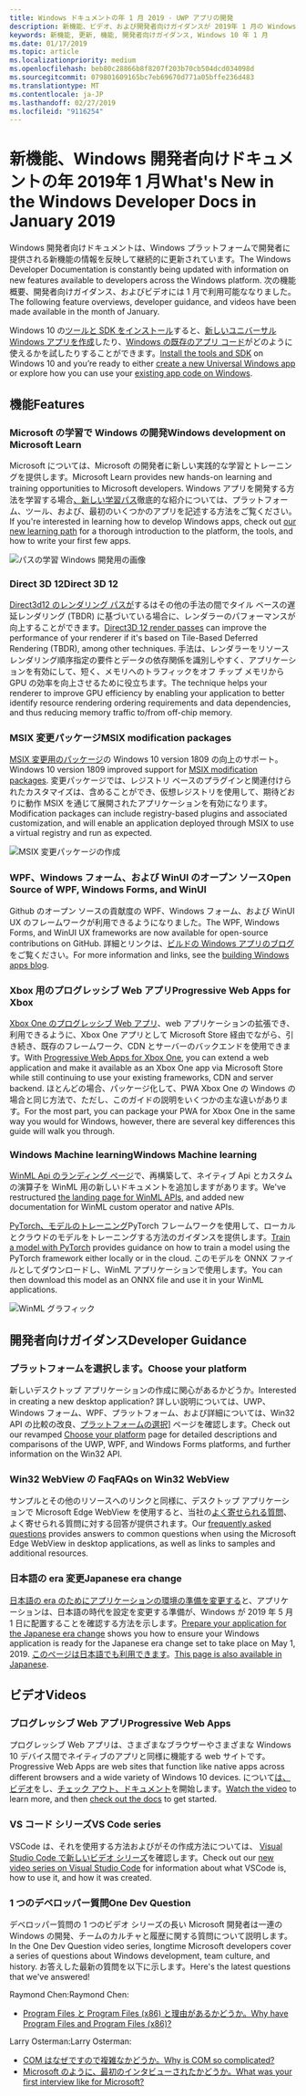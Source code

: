 ```yaml
---
title: Windows ドキュメントの年 1 月 2019 - UWP アプリの開発
description: 新機能、ビデオ、および開発者向けガイダンスが 2019年 1 月の Windows 10 開発者向けドキュメントに追加されました
keywords: 新機能, 更新, 機能, 開発者向けガイダンス, Windows 10 年 1 月
ms.date: 01/17/2019
ms.topic: article
ms.localizationpriority: medium
ms.openlocfilehash: beb80c28866b8f8207f203b70cb504dcd034098d
ms.sourcegitcommit: 079801609165bc7eb69670d771a05bffe236d483
ms.translationtype: MT
ms.contentlocale: ja-JP
ms.lasthandoff: 02/27/2019
ms.locfileid: "9116254"
---
```

# <a name="whats-new-in-the-windows-developer-docs-in-january-2019"></a><span data-ttu-id="91bf2-104">新機能、Windows 開発者向けドキュメントの年 2019年 1 月</span><span class="sxs-lookup"><span data-stu-id="91bf2-104">What's New in the Windows Developer Docs in January 2019</span></span>

<span data-ttu-id="91bf2-105">Windows 開発者向けドキュメントは、Windows プラットフォームで開発者に提供される新機能の情報を反映して継続的に更新されています。</span><span class="sxs-lookup"><span data-stu-id="91bf2-105">The Windows Developer Documentation is constantly being updated with information on new features available to developers across the Windows platform.</span></span> <span data-ttu-id="91bf2-106">次の機能概要、開発者向けガイダンス、およびビデオには 1 月で利用可能ななりました。</span><span class="sxs-lookup"><span data-stu-id="91bf2-106">The following feature overviews, developer guidance, and videos have been made available in the month of January.</span></span>

<span data-ttu-id="91bf2-107">Windows 10 の[ツールと SDK をインストール](https://go.microsoft.com/fwlink/?LinkId=821431)すると、[新しいユニバーサル Windows アプリを作成](../get-started/create-uwp-apps.md)したり、[Windows の既存のアプリ コード](../porting/index.md)がどのように使えるかを試したりすることができます。</span><span class="sxs-lookup"><span data-stu-id="91bf2-107">[Install the tools and SDK](https://go.microsoft.com/fwlink/?LinkId=821431) on Windows 10 and you’re ready to either [create a new Universal Windows app](../get-started/create-uwp-apps.md) or explore how you can use your [existing app code on Windows](../porting/index.md).</span></span>

## <a name="features"></a><span data-ttu-id="91bf2-108">機能</span><span class="sxs-lookup"><span data-stu-id="91bf2-108">Features</span></span>

### <a name="windows-development-on-microsoft-learn"></a><span data-ttu-id="91bf2-109">Microsoft の学習で Windows の開発</span><span class="sxs-lookup"><span data-stu-id="91bf2-109">Windows development on Microsoft Learn</span></span>

<span data-ttu-id="91bf2-110">Microsoft については、Microsoft の開発者に新しい実践的な学習とトレーニングを提供します。</span><span class="sxs-lookup"><span data-stu-id="91bf2-110">Microsoft Learn provides new hands-on learning and training opportunities to Microsoft developers.</span></span> <span data-ttu-id="91bf2-111">Windows アプリを開発する方法を学習する場合[、新しい学習パス](https://docs.microsoft.com/learn/paths/develop-windows10-apps/)徹底的な紹介については、プラットフォーム、ツール、および、最初のいくつかのアプリを記述する方法をご覧ください。</span><span class="sxs-lookup"><span data-stu-id="91bf2-111">If you're interested in learning how to develop Windows apps, check out [our new learning path](https://docs.microsoft.com/learn/paths/develop-windows10-apps/) for a thorough introduction to the platform, the tools, and how to write your first few apps.</span></span>

![パスの学習 Windows 開発用の画像](images/windows-learn.png)

### <a name="direct-3d-12"></a><span data-ttu-id="91bf2-113">Direct 3D 12</span><span class="sxs-lookup"><span data-stu-id="91bf2-113">Direct 3D 12</span></span>

<span data-ttu-id="91bf2-114">[Direct3d12 のレンダリング パスが](/windows/desktop/direct3d12/direct3d-12-render-passes)するはその他の手法の間でタイル ベースの遅延レンダリング (TBDR) に基づいている場合に、レンダラーのパフォーマンスが向上することができます。</span><span class="sxs-lookup"><span data-stu-id="91bf2-114">[Direct3D 12 render passes](/windows/desktop/direct3d12/direct3d-12-render-passes) can improve the performance of your renderer if it's based on Tile-Based Deferred Rendering (TBDR), among other techniques.</span></span> <span data-ttu-id="91bf2-115">手法は、レンダラーをリソース レンダリング順序指定の要件とデータの依存関係を識別しやすく、アプリケーションを有効にして、短く、メモリへのトラフィックをオフ チップ メモリから GPU の効率を向上させるために役立ちます。</span><span class="sxs-lookup"><span data-stu-id="91bf2-115">The technique helps your renderer to improve GPU efficiency by enabling your application to better identify resource rendering ordering requirements and data dependencies, and thus reducing memory traffic to/from off-chip memory.</span></span>

### <a name="msix-modification-packages"></a><span data-ttu-id="91bf2-116">MSIX 変更パッケージ</span><span class="sxs-lookup"><span data-stu-id="91bf2-116">MSIX modification packages</span></span>

<span data-ttu-id="91bf2-117">[MSIX 変更用のパッケージ](https://docs.microsoft.com/windows/msix/modification-package-1809-update)の Windows 10 version 1809 の向上のサポート。</span><span class="sxs-lookup"><span data-stu-id="91bf2-117">Windows 10 version 1809 improved support for [MSIX modification packages](https://docs.microsoft.com/windows/msix/modification-package-1809-update).</span></span> <span data-ttu-id="91bf2-118">変更パッケージでは、レジストリ ベースのプラグインと関連付けられたカスタマイズは、含めることができ、仮想レジストリを使用して、期待どおりに動作 MSIX を通じて展開されたアプリケーションを有効になります。</span><span class="sxs-lookup"><span data-stu-id="91bf2-118">Modification packages can include registry-based plugins and associated customization, and will enable an application deployed through MSIX to use a virtual registry and run as expected.</span></span>

![MSIX 変更パッケージの作成](images/msix-modification-package.png)

### <a name="open-source-of-wpf-windows-forms-and-winui"></a><span data-ttu-id="91bf2-120">WPF、Windows フォーム、および WinUI のオープン ソース</span><span class="sxs-lookup"><span data-stu-id="91bf2-120">Open Source of WPF, Windows Forms, and WinUI</span></span>

<span data-ttu-id="91bf2-121">Github のオープン ソースの貢献度の WPF、Windows フォーム、および WinUI UX のフレームワークが利用できるようになりました。</span><span class="sxs-lookup"><span data-stu-id="91bf2-121">The WPF, Windows Forms, and WinUI UX frameworks are now available for open-source contributions on GitHub.</span></span> <span data-ttu-id="91bf2-122">詳細とリンクは、[ビルドの Windows アプリのブログ](https://blogs.windows.com/buildingapps/2018/12/04/announcing-open-source-of-wpf-windows-forms-and-winui-at-microsoft-connect-2018/#OKZjJs1VVTrMMtkL.97)をご覧ください。</span><span class="sxs-lookup"><span data-stu-id="91bf2-122">For more information and links, see the [building Windows apps blog](https://blogs.windows.com/buildingapps/2018/12/04/announcing-open-source-of-wpf-windows-forms-and-winui-at-microsoft-connect-2018/#OKZjJs1VVTrMMtkL.97).</span></span>

### <a name="progressive-web-apps-for-xbox"></a><span data-ttu-id="91bf2-123">Xbox 用のプログレッシブ Web アプリ</span><span class="sxs-lookup"><span data-stu-id="91bf2-123">Progressive Web Apps for Xbox</span></span>

<span data-ttu-id="91bf2-124">[Xbox One のプログレッシブ Web アプリ](https://docs.microsoft.com/microsoft-edge/progressive-web-apps/xbox-considerations)、web アプリケーションの拡張でき、利用できるように、Xbox One アプリとして Microsoft Store 経由でながら、引き続き、既存のフレームワーク、CDN とサーバーのバックエンドを使用できます。</span><span class="sxs-lookup"><span data-stu-id="91bf2-124">With [Progressive Web Apps for Xbox One](https://docs.microsoft.com/microsoft-edge/progressive-web-apps/xbox-considerations), you can extend a web application and make it available as an Xbox One app via Microsoft Store while still continuing to use your existing frameworks, CDN and server backend.</span></span> <span data-ttu-id="91bf2-125">ほとんどの場合、パッケージ化して、PWA Xbox One の Windows の場合と同じ方法で、ただし、このガイドの説明をいくつかの主な違いがあります。</span><span class="sxs-lookup"><span data-stu-id="91bf2-125">For the most part, you can package your PWA for Xbox One in the same way you would for Windows, however, there are several key differences this guide will walk you through.</span></span>

### <a name="windows-machine-learning"></a><span data-ttu-id="91bf2-126">Windows Machine learning</span><span class="sxs-lookup"><span data-stu-id="91bf2-126">Windows Machine learning</span></span>

<span data-ttu-id="91bf2-127">[WinML Api のランディング ページ](https://docs.microsoft.com/windows/ai/api-reference)で、再構築して、ネイティブ Api とカスタムの演算子を WinML 用の新しいドキュメントを追加しますがあります。</span><span class="sxs-lookup"><span data-stu-id="91bf2-127">We've restructured [the landing page for WinML APIs](https://docs.microsoft.com/windows/ai/api-reference), and added new documentation for WinML custom operator and native APIs.</span></span>

<span data-ttu-id="91bf2-128">[PyTorch、モデルのトレーニング](https://docs.microsoft.com/windows/ai/train-model-pytorch)PyTorch フレームワークを使用して、ローカルとクラウドのモデルをトレーニングする方法のガイダンスを提供します。</span><span class="sxs-lookup"><span data-stu-id="91bf2-128">[Train a model with PyTorch](https://docs.microsoft.com/windows/ai/train-model-pytorch) provides guidance on how to train a model using the PyTorch framework either locally or in the cloud.</span></span> <span data-ttu-id="91bf2-129">このモデルを ONNX ファイルとしてダウンロードし、WinML アプリケーションで使用します。</span><span class="sxs-lookup"><span data-stu-id="91bf2-129">You can then download this model as an ONNX file and use it in your WinML applications.</span></span>

![WinML グラフィック](images/winml-graphic.png)

## <a name="developer-guidance"></a><span data-ttu-id="91bf2-131">開発者向けガイダンス</span><span class="sxs-lookup"><span data-stu-id="91bf2-131">Developer Guidance</span></span>

### <a name="choose-your-platform"></a><span data-ttu-id="91bf2-132">プラットフォームを選択します。</span><span class="sxs-lookup"><span data-stu-id="91bf2-132">Choose your platform</span></span>

<span data-ttu-id="91bf2-133">新しいデスクトップ アプリケーションの作成に関心があるかどうか。</span><span class="sxs-lookup"><span data-stu-id="91bf2-133">Interested in creating a new desktop application?</span></span> <span data-ttu-id="91bf2-134">詳しい説明については、UWP、Windows フォーム、WPF、プラットフォーム、および詳細については、Win32 API の比較の改良、[プラットフォームの選択](https://docs.microsoft.com/windows/desktop/choose-your-technology)] ページを確認します。</span><span class="sxs-lookup"><span data-stu-id="91bf2-134">Check out our revamped [Choose your platform](https://docs.microsoft.com/windows/desktop/choose-your-technology) page for detailed descriptions and comparisons of the UWP, WPF, and Windows Forms platforms, and further information on the Win32 API.</span></span>

### <a name="faqs-on-win32-webview"></a><span data-ttu-id="91bf2-135">Win32 WebView の Faq</span><span class="sxs-lookup"><span data-stu-id="91bf2-135">FAQs on Win32 WebView</span></span>

<span data-ttu-id="91bf2-136">サンプルとその他のリソースへのリンクと同様に、デスクトップ アプリケーションで Microsoft Edge WebView を使用すると、当社の[よく寄せられる質問](https://docs.microsoft.com/windows/communitytoolkit/controls/wpf-winforms/webview#frequently-asked-questions-faqs)、よく寄せられる質問に対する回答が提供されます。</span><span class="sxs-lookup"><span data-stu-id="91bf2-136">Our [frequently asked questions](https://docs.microsoft.com/windows/communitytoolkit/controls/wpf-winforms/webview#frequently-asked-questions-faqs) provides answers to common questions when using the Microsoft Edge WebView in desktop applications, as well as links to samples and additional resources.</span></span>

### <a name="japanese-era-change"></a><span data-ttu-id="91bf2-137">日本語の era 変更</span><span class="sxs-lookup"><span data-stu-id="91bf2-137">Japanese era change</span></span>

<span data-ttu-id="91bf2-138">[日本語の era のためにアプリケーションの環境の準備を変更する](../design/globalizing/japanese-era-change.md)と、アプリケーションは、日本語の時代を設定を変更する準備が、Windows が 2019 年 5 月 1 日に配置することを確認する方法を示します。</span><span class="sxs-lookup"><span data-stu-id="91bf2-138">[Prepare your application for the Japanese era change](../design/globalizing/japanese-era-change.md) shows you how to ensure your Windows application is ready for the Japanese era change set to take place on May 1, 2019.</span></span> <span data-ttu-id="91bf2-139">[このページは日本語でも利用できます](https://docs.microsoft.com/ja-jp/windows/uwp/design/globalizing/japanese-era-change)。</span><span class="sxs-lookup"><span data-stu-id="91bf2-139">[This page is also available in Japanese](https://docs.microsoft.com/ja-jp/windows/uwp/design/globalizing/japanese-era-change).</span></span>

## <a name="videos"></a><span data-ttu-id="91bf2-140">ビデオ</span><span class="sxs-lookup"><span data-stu-id="91bf2-140">Videos</span></span>

### <a name="progressive-web-apps"></a><span data-ttu-id="91bf2-141">プログレッシブ Web アプリ</span><span class="sxs-lookup"><span data-stu-id="91bf2-141">Progressive Web Apps</span></span>

<span data-ttu-id="91bf2-142">プログレッシブ Web アプリは、さまざまなブラウザーやさまざまな Windows 10 デバイス間でネイティブのアプリと同様に機能する web サイトです。</span><span class="sxs-lookup"><span data-stu-id="91bf2-142">Progressive Web Apps are web sites that function like native apps across different browsers and a wide variety of Windows 10 devices.</span></span> <span data-ttu-id="91bf2-143">について[は、ビデオ](https://youtu.be/ugAewC3308Y)をし、[チェック アウト、ドキュメント](https://aka.ms/Windows-PWA)を開始します。</span><span class="sxs-lookup"><span data-stu-id="91bf2-143">[Watch the video](https://youtu.be/ugAewC3308Y) to learn more, and then [check out the docs](https://aka.ms/Windows-PWA) to get started.</span></span>

### <a name="vs-code-series"></a><span data-ttu-id="91bf2-144">VS コード シリーズ</span><span class="sxs-lookup"><span data-stu-id="91bf2-144">VS Code series</span></span>

<span data-ttu-id="91bf2-145">VSCode は、それを使用する方法およびがその作成方法については、 [Visual Studio Code で新しいビデオ シリーズ](https://www.youtube.com/playlist?list=PLlrxD0HtieHjQX77y-0sWH9IZBTmv1tTx)を確認します。</span><span class="sxs-lookup"><span data-stu-id="91bf2-145">Check out our [new video series on Visual Studio Code](https://www.youtube.com/playlist?list=PLlrxD0HtieHjQX77y-0sWH9IZBTmv1tTx) for information about what VSCode is, how to use it, and how it was created.</span></span>

### <a name="one-dev-question"></a><span data-ttu-id="91bf2-146">1 つのデベロッパー質問</span><span class="sxs-lookup"><span data-stu-id="91bf2-146">One Dev Question</span></span>

<span data-ttu-id="91bf2-147">デベロッパー質問の 1 つのビデオ シリーズの長い Microsoft 開発者は一連の Windows の開発、チームのカルチャと履歴に関する質問について説明します。</span><span class="sxs-lookup"><span data-stu-id="91bf2-147">In the One Dev Question video series, longtime Microsoft developers cover a series of questions about Windows development, team culture, and history.</span></span> <span data-ttu-id="91bf2-148">お答えした最新の質問を以下に示します。</span><span class="sxs-lookup"><span data-stu-id="91bf2-148">Here's the latest questions that we've answered!</span></span>

<span data-ttu-id="91bf2-149">Raymond Chen:</span><span class="sxs-lookup"><span data-stu-id="91bf2-149">Raymond Chen:</span></span>

* [<span data-ttu-id="91bf2-150">Program Files と Program Files (x86) と理由があるかどうか。</span><span class="sxs-lookup"><span data-stu-id="91bf2-150">Why have Program Files and Program Files (x86)?</span></span>](https://youtu.be/N7o9eJpFYco)

<span data-ttu-id="91bf2-151">Larry Osterman:</span><span class="sxs-lookup"><span data-stu-id="91bf2-151">Larry Osterman:</span></span>

* [<span data-ttu-id="91bf2-152">COM はなぜですので複雑なかどうか。</span><span class="sxs-lookup"><span data-stu-id="91bf2-152">Why is COM so complicated?</span></span>](https://youtu.be/-gkXAV-StVA )
* [<span data-ttu-id="91bf2-153">Microsoft のように、最初のインタビューされたかどうか。</span><span class="sxs-lookup"><span data-stu-id="91bf2-153">What was your first interview like for Microsoft?</span></span>](https://youtu.be/qRb6otsHG5c)
